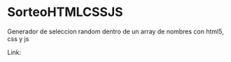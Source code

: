 # SorteoHTMLCSSJS

Generador de seleccion random dentro de un array de nombres con html5, css y js

Link: 
